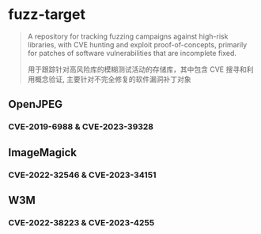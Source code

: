 # fuzz-target

> A repository for tracking fuzzing campaigns against high-risk libraries, with CVE hunting and exploit proof-of-concepts, primarily for patches of software vulnerabilities that are incomplete fixed.
>
> 用于跟踪针对高风险库的模糊测试活动的存储库，其中包含 CVE 搜寻和利用概念验证, 主要针对不完全修复的软件漏洞补丁对象



## OpenJPEG

### CVE-2019-6988 & CVE-2023-39328





## ImageMagick

### CVE-2022-32546 & CVE-2023-34151





## W3M

### CVE-2022-38223 & CVE-2023-4255
